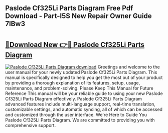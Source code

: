 ## Paslode Cf325Li Parts Diagram Free Pdf Download - Part-I5S New Repair Owner Guide 7lBw3

# <h2><a href="http://dfm0l9w.blite.top/?on=Paslode+Cf325Li+Parts+Diagram">🔗Download New 👉🔴 Paslode Cf325Li Parts Diagram</a></h2>

[![Paslode Cf325Li Parts Diagram download](https://i.imgur.com/lujVjoI.png)](http://dfm0l9w.blite.top/?on=Paslode+Cf325Li+Parts+Diagram)
Greetings and welcome to the user manual for your newly updated Paslode Cf325Li Parts Diagram. This manual is specifically designed to help you get the most out of your product by providing a thorough explanation of its features, setup, usage, maintenance, and problem-solving. Please Keep This Manual for Future Reference This manual will be your reliable guide to using your new Paslode Cf325Li Parts Diagram effectively. Paslode Cf325Li Parts Diagram advanced features include multi-language support, real-time translation, customizable settings, and automatic syncing, all of which can be accessed and customized through the user interface. We're Here to Guide You Paslode Cf325Li Parts Diagram. We are committed to providing you with comprehensive support.
